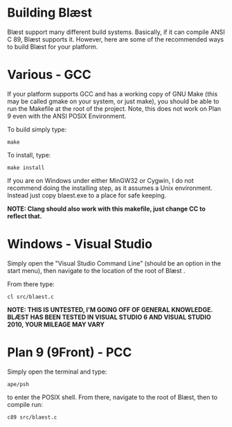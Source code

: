 # Building Blæst

Blæst support many different build systems.  Basically, if it can compile ANSI C 89, Blæst supports it.  However, here are some of the recommended ways to build Blæst for your platform.

# Various - GCC

If your platform supports GCC and has a working copy of GNU Make (this may be called gmake on your system, or just make), you should be able to run the Makefile at the root of the project.  Note, this does not work on Plan 9 even with the ANSI POSIX Environment.

To build simply type:

```
make
```

To install, type:

```
make install
```

If you are on Windows under either MinGW32 or Cygwin, I do not recommend doing the installing step, as it assumes a Unix environment.  Instead just copy blaest.exe to a place for safe keeping.

**NOTE: Clang should also work with this makefile, just change CC to reflect that.**

# Windows - Visual Studio

Simply open the "Visual Studio Command Line" (should be an option in the start menu), then navigate to the location of the root of Blæst .

From there type:
```
cl src/blaest.c
```

**NOTE: THIS IS UNTESTED, I'M GOING OFF OF GENERAL KNOWLEDGE.  BLÆST HAS BEEN TESTED IN VISUAL STUDIO 6 AND VISUAL STUDIO 2010, YOUR MILEAGE MAY VARY**

# Plan 9 (9Front) - PCC

Simply open the terminal and type:

```
ape/psh
```

to enter the POSIX shell.  From there, navigate to the root of Blæst, then to compile run:

```
c89 src/blaest.c
```

